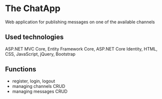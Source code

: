 # The ChatApp
Web application for publishing messages on one of the available channels

Used technologies
--
ASP.NET MVC Core, Entity Framework Core, ASP.NET Core Identity, HTML, CSS, JavaScript, jQuery, Bootstrap

Functions
--
* register, login, logout
* managing channels CRUD
* managing messages CRUD
